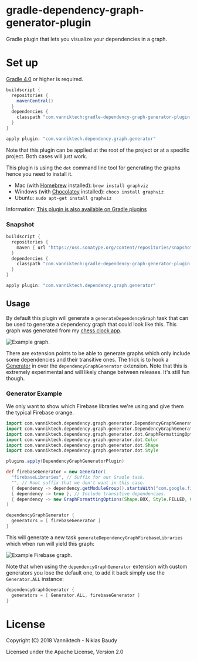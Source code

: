 # gradle-dependency-graph-generator-plugin

Gradle plugin that lets you visualize your dependencies in a graph.

# Set up

[Gradle 4.0](https://docs.gradle.org/4.0/release-notes.html) or higher is required.

```gradle
buildscript {
  repositories {
    mavenCentral()
  }
  dependencies {
    classpath "com.vanniktech:gradle-dependency-graph-generator-plugin:0.4.0"
  }
}

apply plugin: "com.vanniktech.dependency.graph.generator"
```

Note that this plugin can be applied at the root of the project or at a specific project. Both cases will just work.

This plugin is using the `dot` command line tool for generating the graphs hence you need to install it.
  - Mac (with [Homebrew](https://brew.sh/) installed): `brew install graphviz`
  - Windows (with [Chocolatey](https://chocolatey.org/) installed): `choco install graphviz`
  - Ubuntu: `sudo apt-get install graphviz`

Information: [This plugin is also available on Gradle plugins](https://plugins.gradle.org/plugin/com.vanniktech.dependency.graph.generator)

### Snapshot

```gradle
buildscript {
  repositories {
    maven { url "https://oss.sonatype.org/content/repositories/snapshots" }
  }
  dependencies {
    classpath "com.vanniktech:gradle-dependency-graph-generator-plugin:0.5.0-SNAPSHOT"
  }
}

apply plugin: "com.vanniktech.dependency.graph.generator"
```

## Usage

By default this plugin will generate a `generateDependencyGraph` task that can be used to generate a dependency graph that could look like this. This graph was generated from my [chess clock app](https://play.google.com/store/apps/details?id=com.vanniktech.chessclock).

![Example graph.](example.png)

There are extension points to be able to generate graphs which only include some dependencies and their transitive ones. The trick is to hook a [Generator](./src/main/kotlin/com/vanniktech/dependency/graph/generator/DependencyGraphGeneratorExtension.kt) in over the `dependencyGraphGenerator` extension. Note that this is extremely experimental and will likely change between releases. It's still fun though.

### Generator Example

We only want to show which Firebase libraries we're using and give them the typical Firebase orange.

```groovy
import com.vanniktech.dependency.graph.generator.DependencyGraphGeneratorPlugin
import com.vanniktech.dependency.graph.generator.DependencyGraphGeneratorExtension.Generator
import com.vanniktech.dependency.graph.generator.dot.GraphFormattingOptions
import com.vanniktech.dependency.graph.generator.dot.Color
import com.vanniktech.dependency.graph.generator.dot.Shape
import com.vanniktech.dependency.graph.generator.dot.Style

plugins.apply(DependencyGraphGeneratorPlugin)

def firebaseGenerator = new Generator(
  "firebaseLibraries", // Suffix for our Gradle task.
  "", // Root suffix that we don't want in this case.
  { dependency -> dependency.getModuleGroup().startsWith("com.google.firebase") }, // Only want Firebase.
  { dependency -> true }, // Include transitive dependencies.
  { dependency -> new GraphFormattingOptions(Shape.BOX, Style.FILLED, Color.fromRgb(255, 203, 43)) }, // Give them some color.
)

dependencyGraphGenerator {
  generators = [ firebaseGenerator ]
}
```

This will generate a new task `generateDependencyGraphFirebaseLibraries` which when run will yield this graph:

![Example Firebase graph.](example-firebase.png)

Note that when using the `dependencyGraphGenerator` extension with custom generators you lose the default one, to add it back simply use the `Generator.ALL` instance:

```groovy
dependencyGraphGenerator {
  generators = [ Generator.ALL, firebaseGenerator ]
}
```
# License

Copyright (C) 2018 Vanniktech - Niklas Baudy

Licensed under the Apache License, Version 2.0
